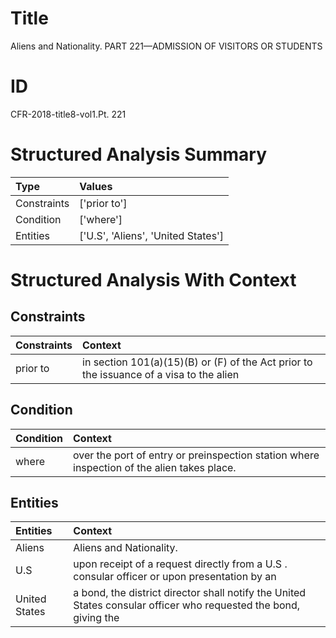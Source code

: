 # Title

 Aliens and Nationality. PART 221—ADMISSION OF VISITORS OR STUDENTS


# ID

 CFR-2018-title8-vol1.Pt. 221


# Structured Analysis Summary

| Type        | Values                             |
|:------------|:-----------------------------------|
| Constraints | ['prior to']                       |
| Condition   | ['where']                          |
| Entities    | ['U.S', 'Aliens', 'United States'] |


# Structured Analysis With Context

 


## Constraints

| Constraints   | Context                                                                                 |
|:--------------|:----------------------------------------------------------------------------------------|
| prior to      | in section 101(a)(15)(B) or (F) of the Act prior to the issuance of a visa to the alien |


## Condition

| Condition   | Context                                                                                     |
|:------------|:--------------------------------------------------------------------------------------------|
| where       | over the port of entry or preinspection station where  inspection of the alien takes place. |


## Entities

| Entities      | Context                                                                                                          |
|:--------------|:-----------------------------------------------------------------------------------------------------------------|
| Aliens        | Aliens  and Nationality.                                                                                         |
| U.S           | upon receipt of a request directly from a U.S . consular officer or upon presentation by an                      |
| United States | a bond, the district director shall notify the United States consular officer who requested the bond, giving the |


